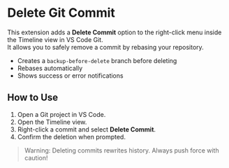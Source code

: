 # Delete Git Commit

This extension adds a **Delete Commit** option to the right-click menu inside the Timeline view in VS Code Git.  
It allows you to safely remove a commit by rebasing your repository.

- Creates a `backup-before-delete` branch before deleting
- Rebases automatically
- Shows success or error notifications

## How to Use

1. Open a Git project in VS Code.
2. Open the Timeline view.
3. Right-click a commit and select **Delete Commit**.
4. Confirm the deletion when prompted.

> Warning: Deleting commits rewrites history. Always push force with caution!
